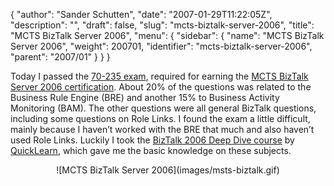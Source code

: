 {
  "author": "Sander Schutten",
  "date": "2007-01-29T11:22:05Z",
  "description": "",
  "draft": false,
  "slug": "mcts-biztalk-server-2006",
  "title": "MCTS BizTalk Server 2006",
  "menu": {
    "sidebar": {
      "name": "MCTS BizTalk Server 2006",
      "weight": 200701,
      "identifier": "mcts-biztalk-server-2006",
      "parent": "2007/01"
    }
  }
}


Today I passed the [70-235 exam](http://www.microsoft.com/learning/exams/70-235.mspx), required for earning the [MCTS BizTalk Server 2006 certification](http://www.microsoft.com/learning/mcp/mcts/biztalk/default.mspx). About 20% of the questions was related to the Business Rule Engine (BRE) and another 15% to Business Activity Monitoring (BAM). The other questions were all general BizTalk questions, including some questions on Role Links. I found the exam a little difficult, mainly because I haven’t worked with the BRE that much and also haven’t used Role Links. Luckily I took the [BizTalk 2006 Deep Dive course](http://www.quicklearn.com/class.aspx?class=BTSDD) by [QuickLearn](http://www.quicklearn.com), which gave me the basic knowledge on these subjects.

<div style="text-align: center">![MCTS BizTalk Server 2006](images/msts-biztalk.gif)</div>

